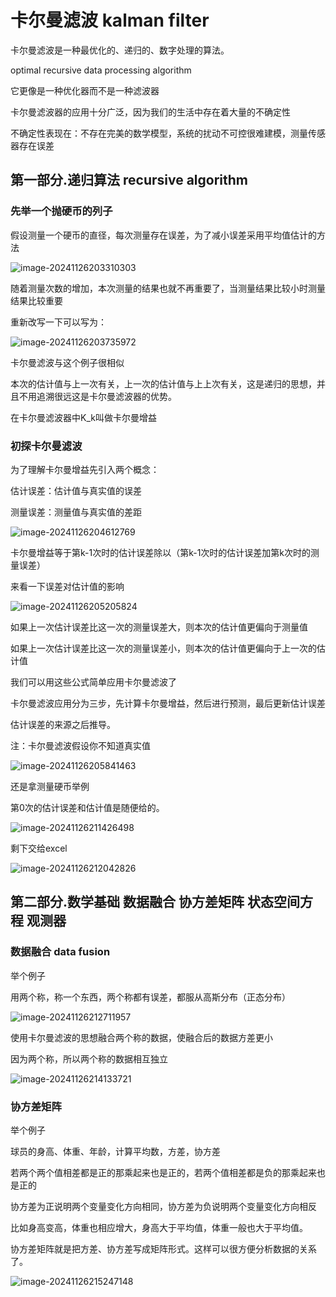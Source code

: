 # 卡尔曼滤波 kalman filter

卡尔曼滤波是一种最优化的、递归的、数字处理的算法。

optimal recursive data processing algorithm

它更像是一种优化器而不是一种滤波器

卡尔曼滤波器的应用十分广泛，因为我们的生活中存在着大量的不确定性

不确定性表现在：不存在完美的数学模型，系统的扰动不可控很难建模，测量传感器存在误差

## 第一部分.递归算法 recursive algorithm

### 先举一个抛硬币的列子  

假设测量一个硬币的直径，每次测量存在误差，为了减小误差采用平均值估计的方法

![image-20241126203310303](.\卡尔曼滤波.assets\image-20241126203310303.png)

随着测量次数的增加，本次测量的结果也就不再重要了，当测量结果比较小时测量结果比较重要

重新改写一下可以写为：

![image-20241126203735972](.\卡尔曼滤波.assets\image-20241126203735972.png)

卡尔曼滤波与这个例子很相似

本次的估计值与上一次有关，上一次的估计值与上上次有关，这是递归的思想，并且不用追溯很远这是卡尔曼滤波器的优势。

在卡尔曼滤波器中K_k叫做卡尔曼增益



### 初探卡尔曼滤波

为了理解卡尔曼增益先引入两个概念：

估计误差：估计值与真实值的误差

测量误差：测量值与真实值的差距

![image-20241126204612769](.\卡尔曼滤波.assets\image-20241126204612769.png)

卡尔曼增益等于第k-1次时的估计误差除以（第k-1次时的估计误差加第k次时的测量误差）

来看一下误差对估计值的影响

![image-20241126205205824](.\卡尔曼滤波.assets\image-20241126205205824.png)

如果上一次估计误差比这一次的测量误差大，则本次的估计值更偏向于测量值

如果上一次估计误差比这一次的测量误差小，则本次的估计值更偏向于上一次的估计值

我们可以用这些公式简单应用卡尔曼滤波了

卡尔曼滤波应用分为三步，先计算卡尔曼增益，然后进行预测，最后更新估计误差

估计误差的来源之后推导。

注：卡尔曼滤波假设你不知道真实值

![image-20241126205841463](.\卡尔曼滤波.assets\image-20241126205841463.png)

还是拿测量硬币举例

第0次的估计误差和估计值是随便给的。

![image-20241126211426498](.\卡尔曼滤波.assets\image-20241126211426498.png)

剩下交给excel

![image-20241126212042826](.\卡尔曼滤波.assets\image-20241126212042826.png)

## 第二部分.数学基础 数据融合 协方差矩阵 状态空间方程 观测器

### 数据融合 data fusion

举个例子

用两个称，称一个东西，两个称都有误差，都服从高斯分布（正态分布）

![image-20241126212711957](.\卡尔曼滤波.assets\image-20241126212711957.png)

使用卡尔曼滤波的思想融合两个称的数据，使融合后的数据方差更小

因为两个称，所以两个称的数据相互独立

![image-20241126214133721](.\卡尔曼滤波.assets\image-20241126214133721.png)

### 协方差矩阵

举个例子

球员的身高、体重、年龄，计算平均数，方差，协方差

若两个两个值相差都是正的那乘起来也是正的，若两个值相差都是负的那乘起来也是正的

协方差为正说明两个变量变化方向相同，协方差为负说明两个变量变化方向相反 

比如身高变高，体重也相应增大，身高大于平均值，体重一般也大于平均值。

协方差矩阵就是把方差、协方差写成矩阵形式。这样可以很方便分析数据的关系了。

![image-20241126215247148](.\卡尔曼滤波.assets\image-20241126215247148.png)